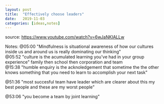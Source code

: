 ```yaml
---
layout: post
title:  "Effectively choose leaders"
date:   2019-11-03
categories: [ideas,notes]
---
```


source: https://www.youtube.com/watch?v=6wJaNKIALLw

Notes:
@05:00 "Mindfulness is situational awareness of how our cultures inside us and around us is really dominating our thinking"    
@05:52 "culture is the acumulated learning you've had in your group experience" family then school then corporation and team    
@15:38 "humble enquiry is the acknoledgement that sometime the the other knows something that you need to learn to accomplish your next task"  

@51:36 "most succesful team have leader which are clearer about this my best people and these are my worst people"   

@53:06 "you become a team by joint learning"
